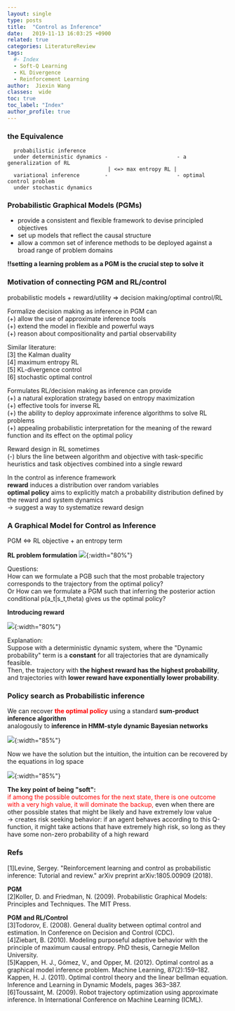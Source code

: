 ```yaml
---
layout: single
type: posts
title:  "Control as Inference"
date:   2019-11-13 16:03:25 +0900
related: true
categories: LiteratureReview
tags:
  #- Index
  - Soft-Q Learning
  - KL Divergence
  - Reinforcement Learning
author:  Jiexin Wang
classes:  wide
toc: true
toc_label: "Index"
author_profile: true
---
```


### the Equivalence


      probabilistic inference                          
      under deterministic dynamics -                      - a generalization of RL
                                    | <=> max entropy RL |   
      variational inference        -                      - optimal control problem
      under stochastic dynamics                       

### Probabilistic Graphical Models (PGMs)

- provide a consistent and flexible framework to devise principled objectives  
- set up models that reflect the causal structure
- allow a common set of inference methods to be deployed against a broad range of problem domains  

**!!setting a learning problem as a PGM is the crucial step to solve it**

### Motivation of connecting PGM and RL/control

probabilistic models + reward/utility => decision making/optimal control/RL  

Formalize decision making as inference in PGM can  
(+) allow the use of approximate inference tools  
(+) extend the model in flexible and powerful ways  
(+) reason about compositionality and partial observability  

Similar literature:  
[3] the Kalman duality  
[4] maximum entropy RL  
[5] KL-divergence control  
[6] stochastic optimal control  

Formulates RL/decision making as inference can provide   
(+) a natural exploration strategy based on entropy maximization  
(+) effective tools for inverse RL  
(+) the ability to deploy approximate inference algorithms to solve RL problems  
(+) appealing probabilistic interpretation for the meaning of the reward function and its effect on the optimal policy  

Reward design in RL sometimes  
(-) blurs the line between algorithm and objective with task-specific heuristics and task objectives combined into a single reward  

In the control as inference framework  
**reward** induces a distribution over random variables  
**optimal policy** aims to explicitly match a probability distribution defined by the reward and system dynamics  
-> suggest a way to systematize reward design  

### A Graphical Model for Control as Inference  

PGM <=> RL objective + an entropy term  

**RL problem formulation**
![](/assets/images/rlform.png){:width="80%"}

Questions:  
How can we formulate a PGB such that the most probable trajectory corresponds to the trajectory from the optimal policy?  
Or How can we formulate a PGM such that inferring the posterior action conditional p(a_t|s_t,theta) gives us the optimal policy?

**Introducing reward**

![](/assets/images/pgmreward.png){:width="80%"}  

Explanation:  
Suppose with a deterministic dynamic system, where the "Dynamic probability" term is a **constant** for all trajectories that are dynamically feasible.  
Then, the trajectory with **the highest reward has the highest probability**, and trajectories with **lower reward have exponentially lower probability**.  

### Policy search as Probabilistic inference

We can recover <span style="color:red">**the optimal policy**</span> using a standard **sum-product inference algorithm**  
analogously to **inference in HMM-style dynamic Bayesian networks**  

![](/assets/images/backup.png){:width="85%"}

Now we have the solution but the intuition, the intuition can be recovered by the equations in log space  

![](/assets/images/backuplog.png){:width="85%"}

**The key point of being "soft":**  
<span style="color:red">if among the possible outcomes for the next state, there is one outcome with a very high value, it will dominate the backup,</span> even when there are other possible states that might be likely and have extremely low value    
-> creates risk seeking behavior: if an agent behaves according to this Q-function, it might take actions that have extremely high risk, so long as they have some non-zero probability of a high reward  






### Refs

[1]Levine, Sergey. "Reinforcement learning and control as probabilistic inference: Tutorial and review." arXiv preprint arXiv:1805.00909 (2018).  

**PGM**  
[2]Koller, D. and Friedman, N. (2009). Probabilistic Graphical Models: Principles and Techniques. The MIT Press.

**PGM and RL/Control**  
[3]Todorov, E. (2008). General duality between optimal control and estimation. In Conference on Decision and Control (CDC).  
[4]Ziebart, B. (2010). Modeling purposeful adaptive behavior with the principle of maximum causal entropy. PhD thesis, Carnegie Mellon University.  
[5]Kappen, H. J., Gómez, V., and Opper, M. (2012). Optimal control as a graphical model inference problem. Machine Learning, 87(2):159–182.  
Kappen, H. J. (2011). Optimal control theory and the linear bellman equation. Inference and Learning in Dynamic Models, pages 363–387.  
[6]Toussaint, M. (2009). Robot trajectory optimization using approximate inference. In International Conference on Machine Learning (ICML).  

